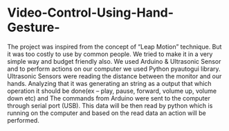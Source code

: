 # Video-Control-Using-Hand-Gesture-
The project was inspired from the concept of “Leap Motion” technique. But it was too costly to use by common people. We tried to make it in a very simple way and budget friendly also. We used Arduino &amp; Ultrasonic Sensor and to perform actions on our computer we used Python pyautogui library. Ultrasonic Sensors were reading the distance between the monitor and our hands. Analyzing that it was generating an string as a output that which operation it should be done(ex – play, pause, forward, volume up, volume down etc) and The commands from Arduino were sent to the computer through serial port (USB). This data will be then read by python which is running on the computer and based on the read data an action will be performed.
